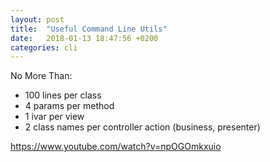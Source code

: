 ```yaml
---
layout: post
title:  "Useful Command Line Utils"
date:   2018-01-13 18:47:56 +0200
categories: cli
---
```


No More Than:
* 100 lines per class
* 4 params per method
* 1 ivar per view
* 2 class names per controller action (business, presenter)

https://www.youtube.com/watch?v=npOGOmkxuio
